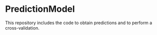 # PredictionModel
This repository includes the code to obtain predictions and to perform a cross-validation.
